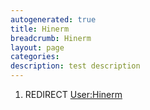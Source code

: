 ```yaml
---
autogenerated: true
title: Hinerm
breadcrumb: Hinerm
layout: page
categories: 
description: test description
---
```


1.  REDIRECT [User:Hinerm](User_Hinerm )
